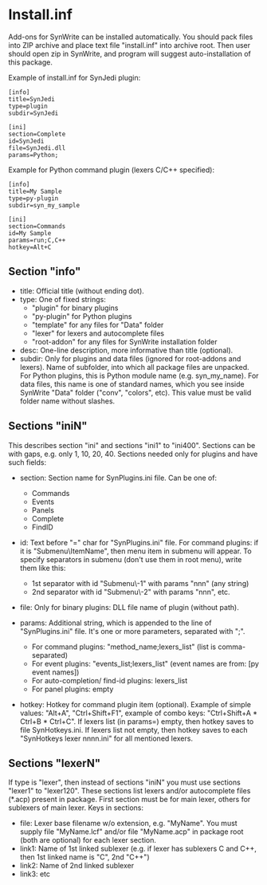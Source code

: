 Install.inf
===========
Add-ons for SynWrite can be installed automatically. You should pack files into ZIP archive and place text file "install.inf" into archive root. Then user should open zip in SynWrite, and program will suggest auto-installation of this package.

Example of install.inf for SynJedi plugin:

    [info]
    title=SynJedi
    type=plugin
    subdir=SynJedi
       
    [ini]
    section=Complete
    id=SynJedi
    file=SynJedi.dll
    params=Python;
	
Example for Python command plugin (lexers C/C++ specified):

    [info]
    title=My Sample
    type=py-plugin
    subdir=syn_my_sample
      
    [ini]
    section=Commands
    id=My Sample
    params=run;C,C++
    hotkey=Alt+C

Section "info"
--------------

* title: Official title (without ending dot).
* type: One of fixed strings:
    * "plugin" for binary plugins
    * "py-plugin" for Python plugins
    * "template" for any files for "Data" folder
    * "lexer" for lexers and autocomplete files
    * "root-addon" for any files for SynWrite installation folder
* desc: One-line description, more informative than title (optional).
* subdir: Only for plugins and data files (ignored for root-addons and lexers). Name of subfolder, into which all package files are unpacked. For Python plugins, this is Python module name (e.g. syn_my_name). For data files, this name is one of standard names, which you see inside SynWrite "Data" folder ("conv", "colors", etc). This value must be valid folder name without slashes.

Sections "iniN"
---------------
This describes section "ini" and sections "ini1" to "ini400".
Sections can be with gaps, e.g. only 1, 10, 20, 40.
Sections needed only for plugins and have such fields:

* section: Section name for SynPlugins.ini file. Can be one of: 
    * Commands
    * Events
    * Panels
    * Complete
    * FindID

* id: Text before "=" char for "SynPlugins.ini" file. For command plugins: if it is "Submenu\ItemName", then menu item in submenu will appear. To specify separators in submenu (don't use them in root menu), write them like this: 
    * 1st separator with id "Submenu\\-1" with params "nnn" (any string)
    * 2nd separator with id "Submenu\\-2" with params "nnn", etc.

* file: Only for binary plugins: DLL file name of plugin (without path).
* params: Additional string, which is appended to the line of "SynPlugins.ini" file. It's one or more parameters, separated with ";". 
    * For command plugins: "method_name;lexers_list" (list is comma-separated)
    * For event plugins: "events_list;lexers_list" (event names are from: [py event names])
    * For auto-completion/ find-id plugins: lexers_list 
    * For panel plugins: empty

* hotkey: Hotkey for command plugin item (optional). Example of simple values: "Alt+A", "Ctrl+Shift+F1", example of combo keys: "Ctrl+Shift+A * Ctrl+B * Ctrl+C". If lexers list (in params=) empty, then hotkey saves to file SynHotkeys.ini. If lexers list not empty, then hotkey saves to each "SynHotkeys lexer nnnn.ini" for all mentioned lexers.

Sections "lexerN"
-----------------
If type is "lexer", then instead of sections "iniN" you must use sections "lexer1" to "lexer120". These sections list lexers and/or autocomplete files (*.acp) present in package. First section must be for main lexer, others for sublexers of main lexer. Keys in sections:

* file: Lexer base filename w/o extension, e.g. "MyName". You must supply file "MyName.lcf" and/or file "MyName.acp" in package root (both are optional) for each lexer section.
* link1: Name of 1st linked sublexer (e.g. if lexer has sublexers C and C++, then 1st linked name is "C", 2nd "C++")
* link2: Name of 2nd linked sublexer
* link3: etc
